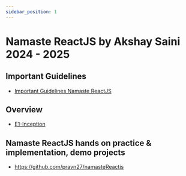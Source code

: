 ```yaml
---
sidebar_position: 1
---
```


# Namaste ReactJS by Akshay Saini 2024 - 2025

## Important Guidelines

- [Important Guidelines Namaste ReactJS](https://github.com/pravn27/reactjs-tech-doc/blob/38b7c859f127759974c690baeabebbdb77ab51f9/docs/reactjs-course-tutorials/namaste-reactjs-course/Important-guidelines-Namaste-ReactJS.pdf)

## Overview

- [E1-Inception](./readerDoc/E1-Inception/E1-Inception.md)

## Namaste ReactJS hands on practice & implementation, demo projects

- https://github.com/pravn27/namasteReactjs
